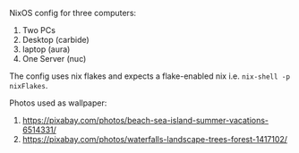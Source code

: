 NixOS config for three computers:

1. Two PCs
  1. Desktop (carbide)
  2. laptop (aura)
2. One Server (nuc)

The config uses nix flakes and expects a flake-enabled nix i.e. `nix-shell -p nixFlakes`.

Photos used as wallpaper:

1. https://pixabay.com/photos/beach-sea-island-summer-vacations-6514331/
2. https://pixabay.com/photos/waterfalls-landscape-trees-forest-1417102/
